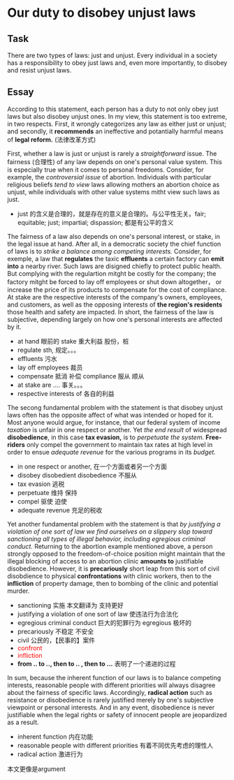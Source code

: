 # Our duty to disobey unjust laws

## Task

There are two types of laws: just and unjust. Every individual in a society has a responsibility to obey just laws and, even more importantly, to disobey and resist unjust laws.

## Essay

According to this statement, each person has a duty to not only obey just laws but also disobey unjust ones. In my view, this statement is too extreme, in two respects. First, it wrongly categorizes any law as either just or unjust; and secondly, it **recommends** an ineffective and potantially harmful means of **legal reform.** (法律改革方式)

First, whether a law is just or unjust is rarely a *straightforward* issue. The fairness (合理性) of any law depends on one's personal value system. This is especially true when it comes to personal freedoms. Consider, for example, the *controversial issue* of abortion. Individuals with particular religious beliefs *tend to view* laws allowing mothers an abortion choice as unjust, while individuals with other value systems mitht view such laws as just.

- just 的含义是合理的，就是存在的意义是合理的。与公平性无关。fair; equitable; just; impartial; dispassion; 都是有公平的含义

The fairness of a law also depends on one's personal interest, or stake, in the legal issue at hand. After all, in a democratic society the chief function of laws is to *strike a balance among competing interests.* Consider, for exemple, a law that **regulates** the taxic **effluents** a certain factory can **emit into** a nearby river. Such laws are disigned chiefly to protect public health. But complying with the regulartion mitght be costly for the company; the factory mitght be forced to lay off employees or shut down altogether， or increase the price of its products to compensate for the cost of compliance. At stake are the respective interests of the company's owners, employees, and customers, as well as the opposing interests of **the region's residents** those health and safety are impacted. In short, the fairness of the law is subjective, depending largely on how one's personal interests are affected by it.

- at hand 眼前的 stake 重大利益 股份，桩
- regulate sth, 规定。。。
- effluents 污水
- lay off employees 裁员
- compensate 抵消 补偿 compliance 服从 顺从
- at stake are .... 事关。。。
- respective interests of 各自的利益

The secong fundamental problem with the statement is that disobey unjust laws often has the opposite affect of what was intended or hoped for it. Most anyone would argue, for instance, that our federal system of income *taxation* is unfair in one respect or another. Yet *the end result* of widespread **disobedience**, in this case **tax evasion,** is to *perpetuate the system.* **Free-riders** only compel the government to maintain tax rates at high level in order to ensue *adequate revenue* for the various programs in its *budget.*

- in one respect or another, 在一个方面或者另一个方面
- disobey disobedient disobedience 不服从
- tax evasion 逃税
- perpetuate 维持 保持
- compel  驱使 迫使
- adequate revenue 充足的税收

Yet another fundamental problem with the statement is that *by justifying a violation of one sort of law we find ourselves on a slippery slop toward sanctioning all types of illegal behavior, including egregious criminal conduct.* Returning to the abortion example mentioned above, a person strongly opposed to the freedom-of-choice position might maintain that the illegal blocking of access to an abortion clinic **amounts to** justifiable disobedience. However, it is **precariously** short leap from this sort of civil disobdience to physical **confrontations** with clinic workers, then to the **infliction** of property damage, then to bombing of the clinic and potential murder.

- sanctioning 实施 本文翻译为 支持更好
- justifying a violation of one sort of law 使违法行为合法化
- egregious criminal conduct 巨大的犯罪行为 egregious 极坏的
- precariously 不稳定 不安全
- civil 公民的，【民事的】案件
- <font color="red">confront</font>
- <font color="red">infliction</font>
- **from .. to .., then to .. , then to ...** 表明了一个递进的过程

In sum, because the inherent function of our laws is to balance competing interests, reasonable people with different priorities will always disagree about the fairness of specific laws. Accordingly, **radical action** such as resistance or disobedience is rarely justified merely by one's subjective viewpoint or personal interests. And in any event, disobedience is never justifiable when the legal rights or safety of innocent people are jeopardized as a result.

- inherent function 内在功能
- reasonable people with different priorities 有着不同优先考虑的理性人
- radical action 激进行为


本文更像是argument
